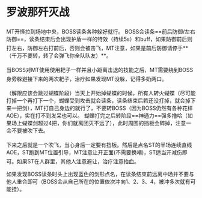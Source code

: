 # 罗波那歼灭战

<img class="no-zoom sm-icon" :src="$withBase('/images/jobs/tank.png')" height="20">MT开怪拉到场地中央，BOSS读条各种躲好就行。
BOSS会读条==前后防御/左右防御==，读条结束后会出现护盾一样的特效（持续5s）和<Status :id="680" name="招架" />buff，如果防御前后则打左右，防御左右打前后，否则会被击飞，<img class="no-zoom sm-icon" :src="$withBase('/images/jobs/tank.png')" height="20">MT注意，如果是前后防御请停手**（千万不要转，转了会弹飞你全队队友）**。

当BOSS对<img class="no-zoom sm-icon" :src="$withBase('/images/jobs/tank.png')" height="20">MT使用使用耙子一样并且小距离击退的技能之后，MT需要绕到BOSS身旁躲避接下来的两次耙子，<img class="no-zoom sm-icon" :src="$withBase('/images/jobs/healer.png')" height="20">治疗如果发现MT没躲，记得多奶两口。

（解限应该会跳过蝴蝶阶段）当天上开始掉蝴蝶的时候，<img class="no-zoom sm-icon" :src="$withBase('/images/jobs/tank.png')" height="20"><img class="no-zoom sm-icon" :src="$withBase('/images/jobs/healer.png')" height="20"><img class="no-zoom sm-icon" :src="$withBase('/images/jobs/dps.png')" height="20">所有人转火蝴蝶（尽可能打掉一个再打下一个，蝴蝶受到攻击就会读条，读条结束后若还没打掉，就会掉下来一把剑），MT打自己身边的就行了，不要转BOSS（因为BOSS仍然有各种花样AOE），实在打不到发呆也可以。
蝴蝶打完之后转阶段==神通力==强多撸哈（如果场上蝴蝶剑超过4把，你们就离团灭不远了），此时周围的挡板会碎掉，注意一会不要被吹下去。

下来之后就是一个吹飞，当心身后一定要有挡板。然后是点名<img class="no-zoom sm-icon" :src="$withBase('/images/jobs/tank.png')" height="20">ST的半场连续直线AOE，ST跑到MT位置引导，MT注意让开正面(不需要换嘲)，ST适当开减伤即可。如果ST在人群里，<img class="no-zoom sm-icon" :src="$withBase('/images/jobs/tank.png')" height="20"><img class="no-zoom sm-icon" :src="$withBase('/images/jobs/healer.png')" height="20"><img class="no-zoom sm-icon" :src="$withBase('/images/jobs/dps.png')" height="20">其他人注意避让，治疗注意抬血。

如果发现BOSS读条时头上出现蓝色的剑形点名，在读条结束前远离中场并不要与他人重合即可（BOSS会从自己所在的位置依次冲向1、2、3、4，被冲多次就有可能挂）。